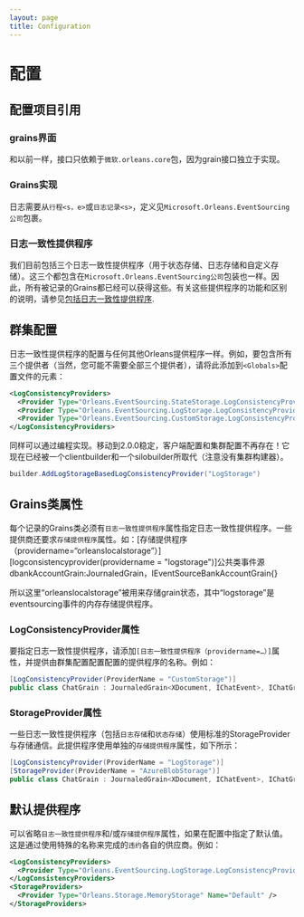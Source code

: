```yaml
---
layout: page
title: Configuration
---
```


# 配置

## 配置项目引用

### grains界面

和以前一样，接口只依赖于`微软.orleans.core`包，因为grain接口独立于实现。

### Grains实现

日志需要从`行程<s，e>`或`日志记录<s>`，定义见`Microsoft.Orleans.EventSourcing公司`包裹。

### 日志一致性提供程序

我们目前包括三个日志一致性提供程序（用于状态存储、日志存储和自定义存储）。这三个都包含在`Microsoft.Orleans.EventSourcing公司`包装也一样。因此，所有被记录的Grains都已经可以获得这些。有关这些提供程序的功能和区别的说明，请参见[包括日志一致性提供程序](log_consistency_providers.zh.md).

## 群集配置

日志一致性提供程序的配置与任何其他Orleans提供程序一样。例如，要包含所有三个提供者（当然，您可能不需要全部三个提供者），请将此添加到`<Globals>`配置文件的元素：

```xml
<LogConsistencyProviders>
  <Provider Type="Orleans.EventSourcing.StateStorage.LogConsistencyProvider" Name="StateStorage" />
  <Provider Type="Orleans.EventSourcing.LogStorage.LogConsistencyProvider" Name="LogStorage" />
  <Provider Type="Orleans.EventSourcing.CustomStorage.LogConsistencyProvider" Name="CustomStorage" />
</LogConsistencyProviders>
```

同样可以通过编程实现。移动到2.0.0稳定，客户端配置和集群配置不再存在！它现在已经被一个clientbuilder和一个silobuilder所取代（注意没有集群构建器）。

```csharp
builder.AddLogStorageBasedLogConsistencyProvider("LogStorage")
```

## Grains类属性

每个记录的Grains类必须有`日志一致性提供程序`属性指定日志一致性提供程序。一些提供商还要求`存储提供程序`属性。如：[存储提供程序（providername=“orleanslocalstorage”）][logconsistencyprovider(providername = "logstorage")]公共类事件源dbankAccountGrain:JournaledGrain<BankAccountState>，IEventSourceBankAccountGrain{}

所以这里“orleanslocalstorage”被用来存储grain状态，其中“logstorage”是eventsourcing事件的内存存储提供程序。

### LogConsistencyProvider属性

要指定日志一致性提供程序，请添加`[日志一致性提供程序（providername=…）]`属性，并提供由群集配置配置配置的提供程序的名称。例如：

```csharp
[LogConsistencyProvider(ProviderName = "CustomStorage")]
public class ChatGrain : JournaledGrain<XDocument, IChatEvent>, IChatGrain, ICustomStorage { ... }
```

### StorageProvider属性

一些日志一致性提供程序（包括`日志存储`和`状态存储`）使用标准的StorageProvider与存储通信。此提供程序使用单独的`存储提供程序`属性，如下所示：

```csharp
[LogConsistencyProvider(ProviderName = "LogStorage")]
[StorageProvider(ProviderName = "AzureBlobStorage")]
public class ChatGrain : JournaledGrain<XDocument, IChatEvent>, IChatGrain { ... }
```

## 默认提供程序

可以省略`日志一致性提供程序`和/或`存储提供程序`属性，如果在配置中指定了默认值。这是通过使用特殊的名称来完成的`违约`各自的供应商。例如：

```xml
<LogConsistencyProviders>
  <Provider Type="Orleans.EventSourcing.LogStorage.LogConsistencyProvider" Name="Default" />
</LogConsistencyProviders>
<StorageProviders>
  <Provider Type="Orleans.Storage.MemoryStorage" Name="Default" />
</StorageProviders>
```
